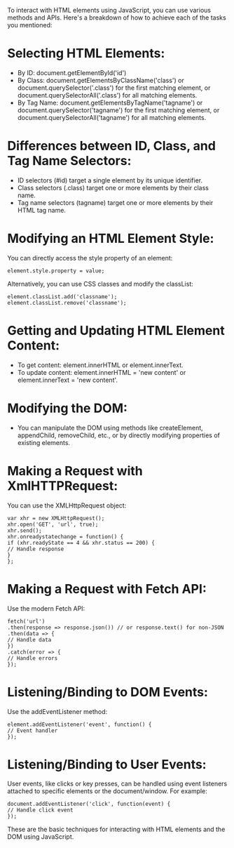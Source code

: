 To interact with HTML elements using JavaScript, you can use various methods and APIs. Here's a breakdown of how to achieve each of the tasks you mentioned:

# Selecting HTML Elements:

- By ID: document.getElementById('id')
- By Class: document.getElementsByClassName('class') or document.querySelector('.class') for the first matching element, or document.querySelectorAll('.class') for all matching elements.
- By Tag Name: document.getElementsByTagName('tagname') or document.querySelector('tagname') for the first matching element, or document.querySelectorAll('tagname') for all matching elements.

# Differences between ID, Class, and Tag Name Selectors:

- ID selectors (#id) target a single element by its unique identifier.
- Class selectors (.class) target one or more elements by their class name.
- Tag name selectors (tagname) target one or more elements by their HTML tag name.

# Modifying an HTML Element Style:

You can directly access the style property of an element:

    element.style.property = value;

Alternatively, you can use CSS classes and modify the classList:

    element.classList.add('classname');
    element.classList.remove('classname');

# Getting and Updating HTML Element Content:

- To get content: element.innerHTML or element.innerText.
- To update content: element.innerHTML = 'new content' or element.innerText = 'new content'.

# Modifying the DOM:

- You can manipulate the DOM using methods like createElement, appendChild, removeChild, etc., or by directly modifying properties of existing elements.

# Making a Request with XmlHTTPRequest:

You can use the XMLHttpRequest object:

    var xhr = new XMLHttpRequest();
    xhr.open('GET', 'url', true);
    xhr.send();
    xhr.onreadystatechange = function() {
    if (xhr.readyState == 4 && xhr.status == 200) {
    // Handle response
    }
    };

# Making a Request with Fetch API:

Use the modern Fetch API:

    fetch('url')
    .then(response => response.json()) // or response.text() for non-JSON
    .then(data => {
    // Handle data
    })
    .catch(error => {
    // Handle errors
    });

# Listening/Binding to DOM Events:

Use the addEventListener method:

    element.addEventListener('event', function() {
    // Event handler
    });

# Listening/Binding to User Events:

User events, like clicks or key presses, can be handled using event listeners attached to specific elements or the document/window. For example:

    document.addEventListener('click', function(event) {
    // Handle click event
    });

These are the basic techniques for interacting with HTML elements and the DOM using JavaScript.
